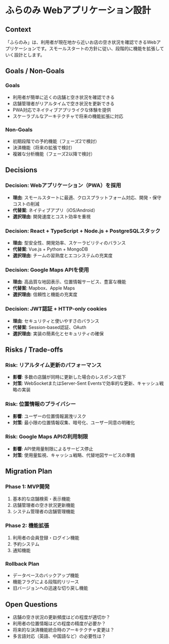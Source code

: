 # ふらのみ Webアプリケーション設計

## Context

「ふらのみ」は、利用者が現在地から近いお店の空き状況を確認できるWebアプリケーションです。スモールスタートの方針に従い、段階的に機能を拡張していく設計とします。

## Goals / Non-Goals

### Goals
- 利用者が簡単に近くの店舗と空き状況を確認できる
- 店舗管理者がリアルタイムで空き状況を更新できる
- PWA対応でネイティブアプリライクな体験を提供
- スケーラブルなアーキテクチャで将来の機能拡張に対応

### Non-Goals
- 初期段階での予約機能（フェーズ2で検討）
- 決済機能（将来の拡張で検討）
- 複雑な分析機能（フェーズ2以降で検討）

## Decisions

### Decision: Webアプリケーション（PWA）を採用
- **理由**: スモールスタートに最適、クロスプラットフォーム対応、開発・保守コストの削減
- **代替案**: ネイティブアプリ（iOS/Android）
- **選択理由**: 開発速度とコスト効率を重視

### Decision: React + TypeScript + Node.js + PostgreSQLスタック
- **理由**: 型安全性、開発効率、スケーラビリティのバランス
- **代替案**: Vue.js + Python + MongoDB
- **選択理由**: チームの習熟度とエコシステムの充実度

### Decision: Google Maps APIを使用
- **理由**: 高品質な地図表示、位置情報サービス、豊富な機能
- **代替案**: Mapbox、Apple Maps
- **選択理由**: 信頼性と機能の充実度

### Decision: JWT認証 + HTTP-only cookies
- **理由**: セキュリティと使いやすさのバランス
- **代替案**: Session-based認証、OAuth
- **選択理由**: 実装の簡素化とセキュリティの確保

## Risks / Trade-offs

### Risk: リアルタイム更新のパフォーマンス
- **影響**: 多数の店舗が同時に更新した場合のレスポンス低下
- **対策**: WebSocketまたはServer-Sent Eventsで効率的な更新、キャッシュ戦略の実装

### Risk: 位置情報のプライバシー
- **影響**: ユーザーの位置情報漏洩リスク
- **対策**: 最小限の位置情報収集、暗号化、ユーザー同意の明確化

### Risk: Google Maps APIの利用制限
- **影響**: API使用量制限によるサービス停止
- **対策**: 使用量監視、キャッシュ戦略、代替地図サービスの準備

## Migration Plan

### Phase 1: MVP開発
1. 基本的な店舗検索・表示機能
2. 店舗管理者の空き状況更新機能
3. システム管理者の店舗管理機能

### Phase 2: 機能拡張
1. 利用者の会員登録・ログイン機能
2. 予約システム
3. 通知機能

### Rollback Plan
- データベースのバックアップ機能
- 機能フラグによる段階的リリース
- 旧バージョンへの迅速な切り戻し機能

## Open Questions

- 店舗の空き状況の更新頻度はどの程度が適切か？
- 利用者の位置情報はどの程度の精度が必要か？
- 将来的な決済機能統合時のアーキテクチャ変更は？
- 多言語対応（英語、中国語など）の必要性は？
